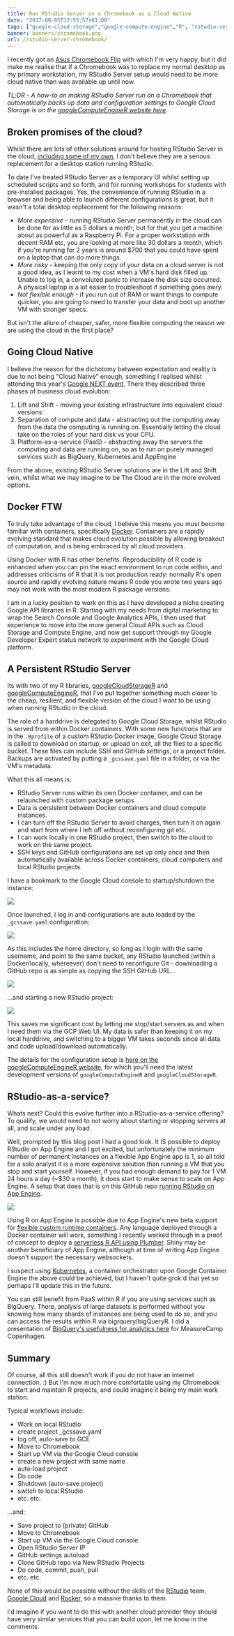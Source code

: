 ```yaml
---
title: Run RStudio Server on a Chromebook as a Cloud Native
date: "2017-09-05T13:55:57+01:00"
tags: ["google-cloud-storage","google-compute-engine","R", "rstudio-server", "docker","google-app-engine"]
banner: banners/chromebook.png
url: /rstudio-server-chromebook/
---
```


I recently got an [Asus Chromebook Flip](https://www.asus.com/us/Laptops/ASUS-Chromebook-Flip-C302CA/) with which I'm very happy, but it did make me realise that if a Chromebook was to replace my normal desktop as my primary workstation, my RStudio Server setup would need to be more cloud native than was available up until now.

*TL;DR - A how-to on making RStudio Server run on a Chromebook that automatically backs up data and configuration settings to Google Cloud Storage is on the [googleComputeEngineR website here](https://cloudyr.github.io/googleComputeEngineR/articles/persistent-rstudio.html).*

## Broken promises of the cloud?

Whilst there are lots of other solutions around for hosting RStudio Server in the cloud, [including some of my own](http://code.markedmondson.me/setting-up-scheduled-R-scripts-for-an-analytics-team/), I don't believe they are a serious replacement for a desktop station running RStudio.  

To date I've treated RStudio Server as a temporary UI whilst setting up scheduled scripts and so forth, and for running workshops for students with pre-installed packages.  Yes, the convenience of running RStudio in a browser and being able to launch different configurations is great, but it wasn't a total desktop replacement for the following reasons:

* *More expensive* - running RStudio Server permanently in the cloud can be done for as little as 5 dollars a month, but for that you get a machine about as powerful as a Raspberry Pi.  For a proper workstation with decent RAM etc, you are looking at more like 30 dollars a month, which if you're running for 2 years is around $700 that you could have spent on a laptop that can do more things.
* *More risky* - keeping the only copy of your data on a cloud server is not a good idea, as I learnt to my cost when a VM's hard disk filled up. Unable to log in, a convoluted panic to increase the disk size occurred.  A physical laptop is a lot easier to troubleshoot if something goes awry. 
* *Not flexible enough* - if you run out of RAM or want things to compute quicker, you are going to need to transfer your data and boot up another VM with stronger specs. 

But isn't the allure of cheaper, safer, more flexible computing the reason we are using the cloud in the first place?  
## Going Cloud Native

I believe the reason for the dichotomy between expectation and reality is due to not being "Cloud Native" enough, something I realised whilst attending this year's [Google NEXT event](https://cloudnext.withgoogle.com/).  There they described three phases of business cloud evolution:

1. Lift and Shift - moving your existing infrastructure into equivalent cloud versions
2. Separation of compute and data - abstracting out the computing away from the data the computing is running on.  Essentially letting the cloud take on the roles of your hard disk vs your CPU.
3. Platform-as-a-service (PaaS) - abstracting away the servers the computing and data are running on, so as to run on purely managed services such as BigQuery, Kubernetes and AppEngine

From the above, existing RStudio Server solutions are in the Lift and Shift vein, whilst what we may imagine to be The Cloud are in the more evolved options. 

## Docker FTW

To truly take advantage of the cloud, I believe this means you must become familiar with containers, specifically [Docker](https://www.docker.com/).  Containers are a rapidly evolving standard that makes cloud evolution possible by allowing breakout of computation, and is being embraced by all cloud providers.

Using Docker with R has other benefits.  Reproducibility of R code is enhanced when you can pin the exact environment to run code within, and addresses criticisms of R that it is not production ready: normally R's open source and rapidly evolving nature means R code you wrote two years ago may not work with the most modern R package versions. 

I am in a lucky position to work on this as I have developed a niche creating Google API libraries in R.  Starting with my needs from digital marketing to wrap the Search Console and Google Analytics APIs, I then used that experience to move into the more general Cloud APIs such as Cloud Storage and Compute Engine, and now get support through my Google Developer Expert status network to experiment with the Google Cloud platform. 

## A Persistent RStudio Server

Its with two of my R libraries, [googleCloudStorageR](http://code.markedmondson.me/googleCloudStorageR/) and [googleComputeEngineR](https://cloudyr.github.io/googleComputeEngineR/), that I've put together something much closer to the cheap, resilient, and flexible version of the cloud I want to be using when running RStudio in the cloud. 

The role of a harddrive is delegated to Google Cloud Storage, whilst RStudio is served from within Docker containers.  With some new functions that are in the `.Rprofile` of a custom RStudio Docker image, Google Cloud Storage is called to download on startup, or upload on exit, all the files to a specific bucket.  These files can include SSH and GitHub settings, or a project folder.  Backups are activated by putting a `_gcssave.yaml` file in a folder, or via the VM's metadata. 

What this all means is:

* RStudio Server runs within its own Docker container, and can be relaunched with custom package setups
* Data is persistent between Docker containers and cloud compute instances.  
* I can turn off the RStudio Server to avoid charges, then turn it on again and start from where I left off without reconfiguring git etc. 
* I can work locally in one RStudio project, then switch to the cloud to work on the same project.
* SSH keys and GitHub configurations are set up only once and then automatically available across Docker containers, cloud computers and local RStudio projects. 

I have a bookmark to the Google Cloud console to startup/shutdown the instance:

![](../images/startup-rstudio.png)

Once launched, I log in and configurations are auto loaded by the `_gcssave.yaml` configuration:

![](../images/startup-rstudio-persistent.png)

As this includes the home directory, so long as I login with the same username, and point to the same bucket, any RStudio launched (within a Docker/locally, whereever) don't need to reconfigure Git - downloading a GitHub repo is as simple as copying the SSH GitHub URL...

![](../images/ssh-clone-github.png)

...and starting a new RStudio project:

![](../images/rstudio-github.png)

This saves me significant cost by letting me stop/start servers as and when I need them via the GCP Web UI. My data is safer than keeping it on my local harddrive, and switching to a bigger VM takes seconds since all data and code upload/download automatically. 

The details for the configuration setup is [here on the googleComputeEngineR website](https://cloudyr.github.io/googleComputeEngineR/articles/persistent-rstudio.html), for which you'll need the latest development versions of `googleComputeEngineR` and `googleCloudStorageR`.

## RStudio-as-a-service?

Whats next?  Could this evolve further into a RStudio-as-a-service offering?  To qualify, we would need to not worry about starting or stopping servers at all, and scale under any load.  

Well, prompted by this blog post I had a good look.  It IS possible to deploy RStudio on App Engine and I got excited, but unfortunately the minimum number of permanent instances on a flexible App Engine app is 1, so all told for a solo analyst it is a more expensive solution than running a VM that you stop and start yourself.  However, if you had enough demand to pay for 1 VM 24 hours a day (~$30 a month),  it does start to make sense to scale on App Engine.  A setup that does that is on this GitHub repo [running RStudio on App Engine](https://github.com/MarkEdmondson1234/appengine-rstudio).

![](../images/appengine-rstudio.png)

Using R on App Engine is possible due to App Engine's new beta support for [flexible custom runtime containers](https://cloud.google.com/appengine/docs/flexible/custom-runtimes/).  Any language deployed through a Docker container will work, something I recently worked through in a proof of concept to deploy a [serverless R API using Plumber](https://github.com/MarkEdmondson1234/serverless-R-API-appengine).  Shiny may be another beneficiary of App Engine, although at time of writing App Engine doesn't support the necessary websockets.

I suspect using [Kubernetes](https://kubernetes.io/), a container orchestrator upon Google Container Engine the above could be achieved, but I haven't quite grok'd that yet so perhaps I'll update this in the future. 

You can still benefit from PaaS within R if you are using services such as BigQuery.  There, analysis of large datasets is performed without you knowing how many shards of instances are being used to do so, and you can access the results within R via bigrquery/bigQueryR.  I did a presentation of [BigQuery's usefulness for analytics here](https://docs.google.com/presentation/d/1510xJzDuWgbLgoNY3Fs5-CGtMCJEYs5msaxIpINt03g/edit?usp=sharing) for MeasureCamp Copenhagen. 

## Summary

Of course, all this still doesn't work if you do not have an internet connection. :)  But I'm now much more comfortable using my Chromebook to start and maintain R projects, and could imagine it being my main work station.

Typical workflows include:

* Work on local RStudio
* create project _gcssave.yaml
* log off, auto-save to GCE
* Move to Chromebook
* Start up VM via the Google Cloud console
* create a new project with same name
* auto-load project
* Do code
* Shutdown (auto-save project)
* switch to local RStudio 
* etc. etc.

...and:

* Save project to (private) GitHub
* Move to Chromebook
* Start up VM via the Google Cloud console
* Open RStudio Server IP
* GitHub settings autoload
* Clone GitHub repo via New RStudio Projects
* Do code, commit, push, pull
* etc. etc. 

None of this would be possible without the skills of the [RStudio](https://www.rstudio.com/) team, [Google Cloud](https://cloud.google.com/) and [Rocker](https://hub.docker.com/u/rocker/), so a massive thanks to them.

I'd imagine if you want to do this with another cloud provider they should have very similar services that you can build upon, let me know in the comments.
